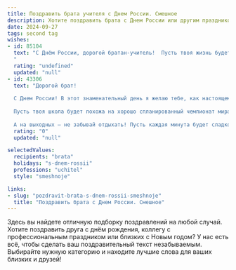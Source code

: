 ```yaml
---
title: Поздравить брата учителя с Днем России. Смешное
description: Хотите поздравить брата с Днем России или другим праздником? Наш ИИ создаст незабываемое поздравление, а вы обязательно выделитесь среди других.  
date: 2024-09-27
tags: second tag
wishes:
- id: 85104
  text: "С Днём России, дорогой братан-учитель!  Пусть твоя жизнь будет настолько же прекрасна и упорядочена, как идеальный план урока (ну, почти!), а ученики – настолько же послушны, как идеально выстроенный строй на параде.  Желаю тебе терпения, больше, чем у  статуи, стоящей на Красной площади, и зарплаты –  как минимум, на новый внедорожник!  С праздником!
  "
  rating: "undefined"
  updated: "null"
- id: 43306
  text: "Дорогой брат!
  
  С Днем России! В этот знаменательный день я желаю тебе, как настоящему учителю, чтобы твои ученики не только знали, где находится столица, но и осознали, что своих учителей нужно уважать, как трижды третье уравнение!
  
  Пусть твоя школа будет похожа на хорошо спланированный чемпионат мира: никаких травм, только победы и пять баллов за задания! Желаю, чтобы твой класс всегда был как этот праздник — полный разнообразия, ярких моментов и безграничной любви к Родине… хотя бы на переменах!
  
  А на выходных — не забывай отдыхать! Пусть каждая минута будет сладкой, как пирожное с двойным кремом. С праздником тебя, брат!"
  rating: "0"
  updated: "null"

selectedValues:
  recipients: "brata"
  holidays: "s-dnem-rossii"
  professions: "uchitel"
  style: "smeshnoje"

links:
- slug: "pozdravit-brata-s-dnem-rossii-smeshnoje"
  title: "Поздравить брата с Днем России. Смешное"
---
```


Здесь вы найдете отличную подборку поздравлений на любой случай. 
Хотите поздравить друга с днём рождения, коллегу с профессиональным праздником или близких с Новым годом? У нас есть всё, чтобы сделать ваш поздравительный текст незабываемым. Выбирайте нужную категорию и находите лучшие слова для ваших близких и друзей!
